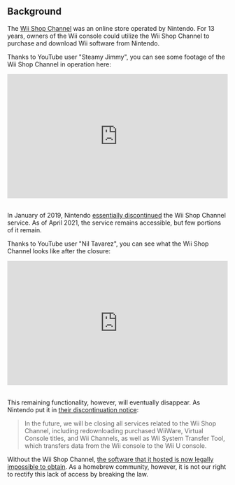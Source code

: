 <style>
.video-container {
    position: relative;
    padding-bottom: 56.25%; /* 16:9 */
    height: 0;
}
.video-container iframe {
    position: absolute;
    top: 0;
    left: 0;
    width: 100%;
    height: 100%;
}  
</style>

## Background

The [Wii Shop Channel](https://en.wikipedia.org/wiki/Wii_Shop_Channel) was an online store operated by Nintendo. For 13 years, owners of the Wii console could utilize the Wii Shop Channel to purchase and download Wii software from Nintendo.

Thanks to YouTube user "Steamy Jimmy", you can see some footage of the Wii Shop Channel in operation here:

<div class="video-container">
<iframe width="560" height="315" src="https://www.youtube.com/embed/bsexVcO4xOo" title="YouTube video player" frameborder="0" allow="accelerometer; autoplay; clipboard-write; encrypted-media; gyroscope; picture-in-picture" allowfullscreen></iframe>
</div><br>

In January of 2019, Nintendo [essentially discontinued](https://en-americas-support.nintendo.com/app/answers/detail/a_id/27560/~/wii-shop-channel-discontinuation) the Wii Shop Channel service. As of April 2021, the service remains accessible, but few portions of it remain.

Thanks to YouTube user "Nil Tavarez", you can see what the Wii Shop Channel looks like after the closure:

<div class="video-container">
<iframe width="560" height="315" src="https://www.youtube.com/embed/JsPwpQqZhwU" title="YouTube video player" frameborder="0" allow="accelerometer; autoplay; clipboard-write; encrypted-media; gyroscope; picture-in-picture" allowfullscreen></iframe>
</div><br>

This remaining functionality, however, will eventually disappear. As Nintendo put it in [their discontinuation notice](https://en-americas-support.nintendo.com/app/answers/detail/a_id/27560/~/wii-shop-channel-discontinuation#s1q1):

>In the future, we will be closing all services related to the Wii Shop Channel, including redownloading purchased WiiWare, Virtual Console titles, and Wii Channels, as well as Wii System Transfer Tool, which transfers data from the Wii console to the Wii U console.

Without the Wii Shop Channel, [the software that it hosted is now legally impossible to obtain](https://www.vice.com/en/article/wjm5kw/nintendo-makes-it-clear-that-piracy-is-the-only-way-to-preserve-video-game-history). As a homebrew community, however, it is not our right to rectify this lack of access by breaking the law.
